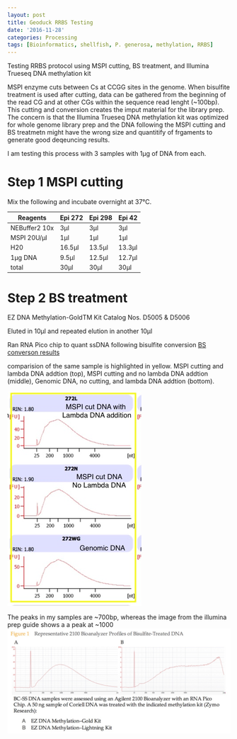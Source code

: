 ```yaml
---
layout: post
title: Geoduck RRBS Testing
date: '2016-11-28'
categories: Processing
tags: [Bioinformatics, shellfish, P. generosa, methylation, RRBS]
---
```



Testing RRBS protocol using MSPI cutting, BS treatment, and Illumina Trueseq DNA methylation kit

MSPI enzyme cuts between Cs at CCGG sites in the genome. When bisulfite treatment is used after cutting, data can be gathered from the beginning of the read CG and at other CGs within the sequence read lenght (~100bp). This cutting and conversion creates the imput material for the library prep. The concern is that the  Illumina Trueseq DNA methylation kit was optimized for whole genome library prep and the DNA following the MSPI cutting and BS treatmetn might have the wrong size and quantitify of frgaments to generate good deqeuncing results. 

I am testing this process with 3 samples with 1µg of DNA from each.

# Step 1 MSPI cutting

Mix the following and incubate overnight at 37°C.

**Reagents** | **Epi 272**	|**Epi 298**	|**Epi 42**
---| --- | --- | ---
NEBuffer2 10x |	3µl |	3µl |	3µl 
MSPI 20U/µl	| 1µl |	1µl |	1µl 
H20|	16.5µl	|13.5µl|	13.3µl
1µg DNA|	9.5µl	|12.5µl	|12.7µl
total|	30µl|	30µl|	30µl


# Step 2 BS treatment

EZ DNA Methylation-GoldTM Kit Catalog Nos. D5005 & D5006



Eluted in 10µl and repeated elution in another 10µl

Ran RNA Pico chip to quant ssDNA following bisulfite conversion
[BS converson results](https://github.com/hputnam/project_juvenile_geoduck_OA/blob/master/Sample_Processing/Gels/2100expert_ssBS_DNA_2016-11-30_14-51-01.pdf)

comparision of the same sample is highlighted in yellow. MSPI cutting and lambda DNA addtion (top), MSPI cutting and no lambda DNA addtion (middle), Genomic DNA, no cutting, and lambda DNA addtion (bottom).

![sample comparison](https://github.com/hputnam/project_juvenile_geoduck_OA/blob/master/Sample_Processing/Gels/20161130_ssBSDNA_trace_comparison.jpg?raw=true)

The peaks in my samples are ~700bp, whereas the image from the illumina prep guide shows a a peak at ~1000
![sample comparison](https://github.com/hputnam/project_juvenile_geoduck_OA/blob/master/Sample_Processing/Gels/expected_DNAsize_truseq_meth.jpg?raw=true)

